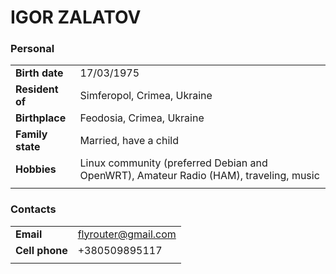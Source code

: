 # IGOR ZALATOV #

### Personal ###

|                  |                             |
| :-----           | :-----                      |
| **Birth date**   | 17/03/1975                  |
| **Resident of**  | Simferopol, Crimea, Ukraine |
| **Birthplace**   | Feodosia, Crimea, Ukraine   |
| **Family state** | Married, have a child                                                                 |
| **Hobbies**      | Linux community (preferred Debian and OpenWRT), Amateur Radio (HAM), traveling, music |
|                  |                             |


### Contacts ###

|                  |                             |
| :-----           | :-----                      |
| **Email**        | flyrouter@gmail.com         |
| **Cell phone**   | +380509895117               |
|                  |                             |

